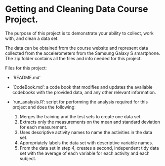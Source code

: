 # Getting and Cleaning Data Course Project.

The purpose of this project is to demonstrate your ability to collect, work with, and clean a data set.

The data can be obtained from the course website and represent data collected from the accelerometers from the Samsung Galaxy S smartphone. The zip folder contains all the files and info needed for this project.

Files for this project:

-  ‘README.md’

-  ‘CodeBook.md’: a code book that modifies and updates the available codebooks with the provided data, and any other relevant information.

-  ‘run_analysis.R’: script for performing the analysis required for this project and does the following:
   1. Merges the training and the test sets to create one data set.
   2. Extracts only the measurements on the mean and standard deviation for each measurement.
   3. Uses descriptive activity names to name the activities in the data set.
   4. Appropriately labels the data set with descriptive variable names.
   5. From the data set in step 4, creates a second, independent tidy data set with the average of each variable for each activity and each subject.

